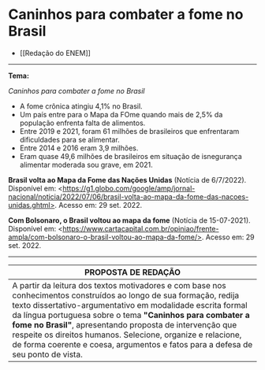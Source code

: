 # Caninhos para combater a fome no Brasil

- [[Redação do ENEM]]

**** 
**Tema:**

*Caninhos para combater a fome no Brasil*




- A fome crônica atingiu 4,1% no Brasil.
- Um país entre para o Mapa da FOme quando mais de 2,5% da população enfrenta falta de alimentos.
- Entre 2019 e 2021, foram 61 milhões de brasileiros que enfrentaram dificuldades para se alimentar.
- Entre 2014 e 2016 eram 3,9 milhões.
- Eram quase 49,6 milhões de brasileiros em situação de isnegurança alimentar moderada sou grave, em 2021.


**Brasil volta ao Mapa da Fome das Nações Unidas** (Notícia de 6/7/2022). Disponível em: \<https://g1.globo.com/google/amp/jornal-nacional/noticia/2022/07/06/brasil-volta-ao-mapa-da-fome-das-nacoes-unidas.ghtml>. Acesso em: 29 set. 2022. 

**Com Bolsonaro, o Brasil voltou ao mapa da fome** (Notícia de 15-07-2021). Disponível em: \<https://www.cartacapital.com.br/opiniao/frente-ampla/com-bolsonaro-o-brasil-voltou-ao-mapa-da-fome/>. Acesso em: 29 set. 2022.


- - -

| PROPOSTA DE REDAÇÃO |
| -------------------------- |
| A partir da leitura dos textos motivadores e com base nos conhecimentos construídos ao longo de sua formação, redija texto dissertativo-argumentativo em modalidade escrita formal da língua portuguesa sobre o tema **"Caninhos para combater a fome no Brasil"**, apresentando proposta de intervenção que respeite os direitos humanos. Selecione, organize e relacione, de forma coerente e coesa, argumentos e fatos para a defesa de seu ponto de vista. |




